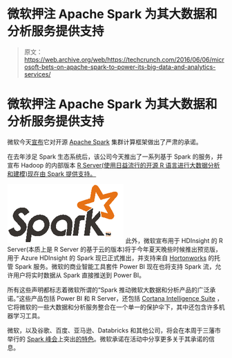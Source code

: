 # 微软押注 Apache Spark 为其大数据和分析服务提供支持 

> 原文：<https://web.archive.org/web/https://techcrunch.com/2016/06/06/microsoft-bets-on-apache-spark-to-power-its-big-data-and-analytics-services/>

# 微软押注 Apache Spark 为其大数据和分析服务提供支持

微软今天[宣布](https://web.archive.org/web/20221006172140/https://blogs.technet.microsoft.com/dataplatforminsider/2016/06/06/microsoft-announces-major-commitment-to-apache-spark/)它对开源 [Apache Spark](https://web.archive.org/web/20221006172140/https://spark.apache.org/) 集群计算框架做出了严肃的承诺。

在去年涉足 Spark 生态系统后，该公司今天推出了一系列基于 Spark 的服务，并宣布 Hadoop 的内部版本 [R Server(使用日益流行的开源 R 语言进行大数据分析和建模)现在由 Spark 提供支持。](https://web.archive.org/web/20221006172140/https://www.microsoft.com/en-us/server-cloud/products/r-server/)

[![spark-logo-trademark](img/4551c0231a57f98c3ca4b2aa26346320.png)](https://web.archive.org/web/20221006172140/https://beta.techcrunch.com/wp-content/uploads/2016/06/spark-logo-trademark.png) 此外，微软宣布用于 HDInsight 的 R Server(本质上是 R Server 的基于云的版本)将于今年夏天晚些时候推出预览版，用于 Azure HDInsight 的 Spark 现已正式推出，并支持来自 [Hortonworks](https://web.archive.org/web/20221006172140/http://hortonworks.com/) 的托管 Spark 服务。微软的商业智能工具套件 Power BI 现在也将支持 Spark 流，允许用户将实时数据从 Spark 直接推送到 Power BI。

所有这些声明都标志着微软所谓的“Spark 推动微软大数据和分析产品的广泛承诺。”这些产品包括 Power BI 和 R Server，还包括 [Cortana Intelligence Suite](https://web.archive.org/web/20221006172140/https://www.microsoft.com/en-us/server-cloud/cortana-intelligence-suite/overview.aspx) ，它将微软的一些大数据和分析服务整合在一个单一的保护伞下，其中还包含许多机器学习工具。

微软，以及谷歌、百度、亚马逊、Databricks 和其他公司，将会在本周于三藩市举行的 [Spark 峰会](https://web.archive.org/web/20221006172140/https://spark-summit.org/2016/)上突出[的特色](https://web.archive.org/web/20221006172140/https://spark-summit.org/2016/speakers/)。微软承诺在活动中分享更多关于其承诺的信息。